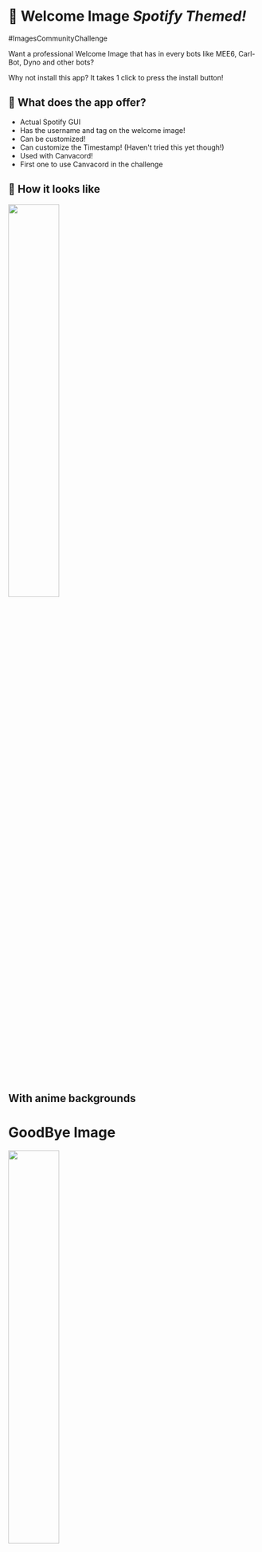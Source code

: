 # 👋 Welcome Image *Spotify Themed!*

#ImagesCommunityChallenge

Want a professional Welcome Image that has in every bots like MEE6, Carl-Bot, Dyno and other bots? 

Why not install this app? It takes 1 click to press the install button!
## 🔖 What does the app offer?
- Actual Spotify GUI 
- Has the username and tag on the welcome image!
- Can be customized!
- Can customize the Timestamp! (Haven't tried this yet though!)
- Used with Canvacord!
- First one to use Canvacord in the challenge 

## 👀 How it looks like
<img src = "https://media.discordapp.net/attachments/894438171989930004/900727528459755550/Capture.PNG" width = "45%">

## With anime backgrounds

# GoodBye Image
<img src = "https://media.discordapp.net/attachments/894438171989930004/902212733611700264/welcome-spotfiy.png" width = "45%">

# Welcome Image

<img src = "https://media.discordapp.net/attachments/894438171989930004/902213485377777704/welcome-spotfiy.png" width = "45%">




## ✍ About the Author
📚 Website: [Haruko's Website]( https://harukolink.api.stdlib.com/developer@botdev/)

🤖 My Bot's Website: [Bot Website](https://orbit-bot.api.stdlib.com/bot-dashboard@dev/home.htm) The bot is still in Developed though!

📸 My Youtube Channel [Youtube Channel](https://www.youtube.com/channel/UCgm8Lcx4-PH2m1NunbUb95g)

📖 My Bot's Support Server: [Discord Support Server](https://discord.gg/s4tf4jC5)
